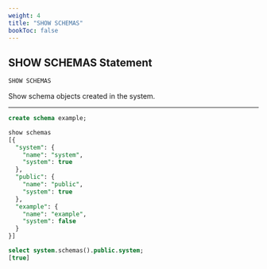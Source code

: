 ```yaml
---
weight: 4
title: "SHOW SCHEMAS"
bookToc: false
---
```


## SHOW SCHEMAS Statement

```SQL
SHOW SCHEMAS
```

Show schema objects created in the system.

---

```SQL
create schema example;

show schemas
[{
  "system": {
    "name": "system",
    "system": true
  },
  "public": {
    "name": "public",
    "system": true
  },
  "example": {
    "name": "example",
    "system": false
  }
}]

select system.schemas().public.system;
[true]
```
